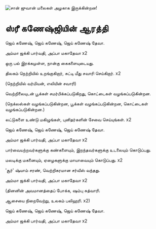 ![சான் ஜுவான் மலைகள் அழகாக இருக்கின்றன!](lib/assets/images/artis/img.png "San Juan Mountains")

# ஸ்ரீ கணேஷ்ஜியின் ஆரத்தி

ஜெய் கணேஷ், ஜெய் கணேஷ், ஜெய் கணேஷ் தேவா.

அம்மா ஜக்கி பார்வதி, அப்பா மகாதேவா x2

ஒரு பல் இரக்கமுள்ள, நான்கு கைகளையுடையது.

திலகம் நெற்றியில் உறங்குகிறார், சுட்டி மீது சவாரி செய்கிறார். x2

(நெற்றியில் வர்மியன், எலியின் சவாரி)

வெற்றிலையுடன் பூக்கள் சமர்பிக்கப்படுகிறது, கொட்டைகள் வழங்கப்படுகின்றன.

(நெக்லஸ்கள் வழங்கப்படுகின்றன, பூக்கள் வழங்கப்படுகின்றன, கொட்டைகள் வழங்கப்படுகின்றன.)

லட்டுகளை உண்டு மகிழுங்கள், புனிதர்களின் சேவை செய்யுங்கள். x2

ஜெய் கணேஷ், ஜெய் கணேஷ், ஜெய் கணேஷ் தேவா.

அம்மா ஜக்கி பார்வதி, அப்பா மகாதேவா x2

பார்வையற்றவர்களுக்கு கண்களையும், இறந்தவர்களுக்கு உடலையும் கொடுப்பது.

மலடிக்கு மகனையும், ஏழைகளுக்கு மாயாவையும் கொடுப்பது. x2

'சூர்' ஷ்யாம் சரண், வெற்றிகரமான சர்வீஸ் வந்தது.

அம்மா ஜக்கி பார்வதி, அப்பா மகாதேவா x2

(தினனின் அவமானத்தைப் போக்க, ஷம்பு சுத்வாரி.

ஆசையை நிறைவேற்று, உலகம் பலிஹரி. x2)

ஜெய் கணேஷ், ஜெய் கணேஷ், ஜெய் கணேஷ் தேவா.

அம்மா ஜக்கி பார்வதி, அப்பா மகாதேவா x2